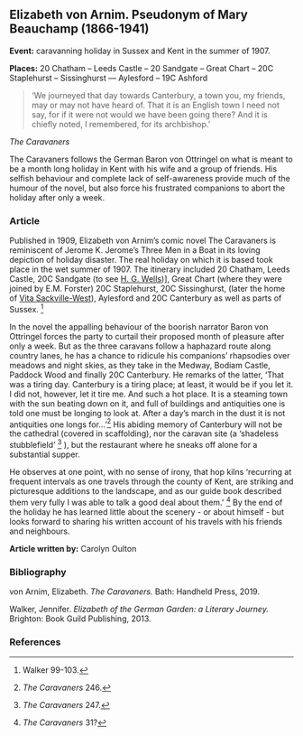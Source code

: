 ## Elizabeth von Arnim. Pseudonym of Mary Beauchamp (1866-1941)

**Event:** caravanning holiday in Sussex and Kent in the summer of 1907.

**Places:** 20 Chatham – Leeds Castle – 20 Sandgate – Great Chart – 20C Staplehurst – Sissinghurst –– Aylesford – 19C Ashford

>‘We journeyed that day towards Canterbury, a town you, my friends, may or may not have heard of. That it is an English town I need not say, for if it were not would we have been going there? And it is chiefly noted, I remembered, for its archbishop.’

_The Caravaners_


The Caravaners follows the German Baron von Ottringel on what is meant to be a month long holiday in Kent with his wife and a group of friends. His selfish behaviour and complete lack of self-awareness provide much of the humour of the novel, but also force his frustrated companions to abort the holiday after only a week.


### Article

Published in 1909, Elizabeth von Arnim’s comic novel The Caravaners is reminiscent of Jerome K. Jerome’s Three Men in a Boat in its loving depiction of holiday disaster. The real holiday on which it is based took place in the wet summer of 1907. The itinerary included 20 Chatham, Leeds Castle, 20C Sandgate (to see [H. G. Wells](20/20c-wellshg-biography))], Great Chart (where they were joined by E.M. Forster) 20C Staplehurst, 20C Sissinghurst, (later the home of [Vita Sackville-West](20c/20c-sackville-west)), Aylesford and 20C Canterbury as well as parts of Sussex. [^ref1] 

In the novel the appalling behaviour of the boorish narrator Baron von Ottringel forces the party to curtail their proposed month of pleasure after only a week. But as the three caravans follow a haphazard route along country lanes, he has a chance to ridicule his companions’ rhapsodies over meadows and night skies, as they take in the Medway, Bodiam Castle, Paddock Wood and finally 20C Canterbury. He remarks of the latter, ‘That was a tiring day. Canterbury is a tiring place; at least, it would be if you let it. I did not, however, let it tire me. And such a hot place. It is a steaming town with the sun beating down on it, and full of buildings and antiquities one is told one must be longing to look at. After a day’s march in the dust it is not antiquities one longs for…’[^ref2] His abiding memory of Canterbury will not be the cathedral (covered in scaffolding), nor the caravan site (a ‘shadeless stubblefield’ [^ref3] ), but the restaurant where he sneaks off alone for a substantial supper.

He observes at one point, with no sense of irony, that hop kilns ‘recurring at frequent intervals as one travels through the county of Kent, are striking and picturesque additions to the landscape, and as our guide book described them very fully I was able to talk a good deal about them.' [^ref4] By the end of the holiday he has learned little about the scenery - or about himself - but looks forward to sharing his written account of his travels with his friends and neighbours.

**Article written by:** Carolyn Oulton

### Bibliography

von Arnim, Elizabeth. _The Caravaners._ Bath: Handheld Press, 2019.

Walker, Jennifer. _Elizabeth of the German Garden: a Literary Journey._ Brighton: Book Guild Publishing, 2013.

### References

[^ref1]: Walker 99-103.
[^ref2]: _The Caravaners_ 246. 
[^ref3]: _The Caravaners_ 247.
[^ref4]: _The Caravaners_ 31?
